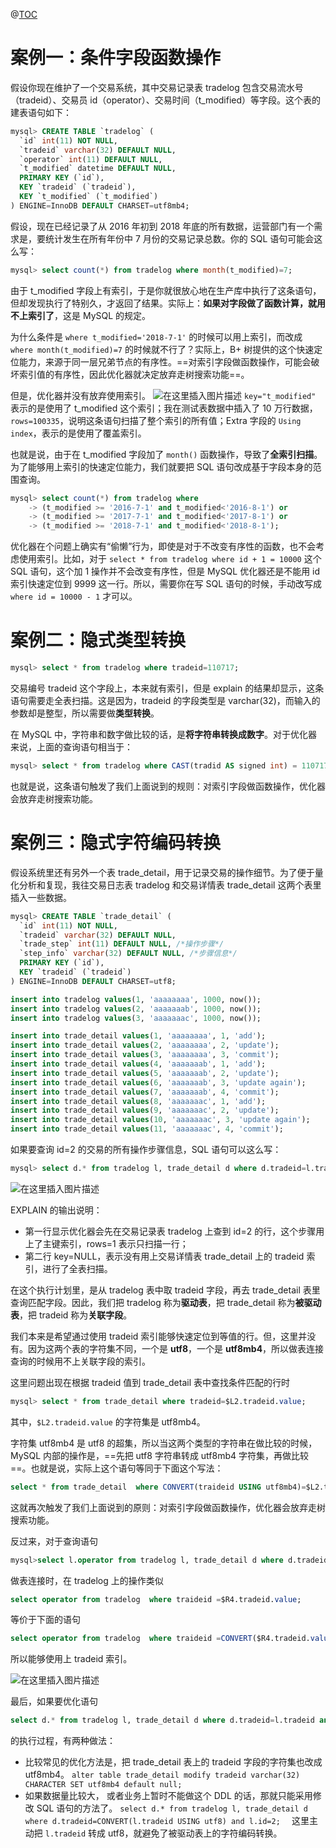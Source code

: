 ﻿@[TOC](为什么这些SQL语句逻辑相同，性能却差异巨大？)

# 案例一：条件字段函数操作
假设你现在维护了一个交易系统，其中交易记录表 tradelog 包含交易流水号（tradeid）、交易员 id（operator）、交易时间（t_modified）等字段。这个表的建表语句如下：

```sql
mysql> CREATE TABLE `tradelog` (
  `id` int(11) NOT NULL,
  `tradeid` varchar(32) DEFAULT NULL,
  `operator` int(11) DEFAULT NULL,
  `t_modified` datetime DEFAULT NULL,
  PRIMARY KEY (`id`),
  KEY `tradeid` (`tradeid`),
  KEY `t_modified` (`t_modified`)
) ENGINE=InnoDB DEFAULT CHARSET=utf8mb4;
```

假设，现在已经记录了从 2016 年初到 2018 年底的所有数据，运营部门有一个需求是，要统计发生在所有年份中 7 月份的交易记录总数。你的 SQL 语句可能会这么写：

```sql
mysql> select count(*) from tradelog where month(t_modified)=7;
```

由于 t_modified 字段上有索引，于是你就很放心地在生产库中执行了这条语句，但却发现执行了特别久，才返回了结果。实际上：**如果对字段做了函数计算，就用不上索引了**，这是 MySQL 的规定。

为什么条件是 `where t_modified='2018-7-1'` 的时候可以用上索引，而改成 `where month(t_modified)=7` 的时候就不行了？实际上，B+ 树提供的这个快速定位能力，来源于同一层兄弟节点的有序性。==对索引字段做函数操作，可能会破坏索引值的有序性，因此优化器就决定放弃走树搜索功能==。

但是，优化器并没有放弃使用索引。
![在这里插入图片描述](https://img-blog.csdnimg.cn/img_convert/a00de6ff8bcb80c5391a84080abd36a5.png#pic_center)
`key="t_modified"` 表示的是使用了 t_modified 这个索引；我在测试表数据中插入了 10 万行数据，`rows=100335`，说明这条语句扫描了整个索引的所有值；Extra 字段的 `Using index`，表示的是使用了覆盖索引。

也就是说，由于在 t_modified 字段加了 `month()` 函数操作，导致了**全索引扫描**。为了能够用上索引的快速定位能力，我们就要把 SQL 语句改成基于字段本身的范围查询。

```sql
mysql> select count(*) from tradelog where
    -> (t_modified >= '2016-7-1' and t_modified<'2016-8-1') or
    -> (t_modified >= '2017-7-1' and t_modified<'2017-8-1') or 
    -> (t_modified >= '2018-7-1' and t_modified<'2018-8-1');
```

优化器在个问题上确实有“偷懒”行为，即使是对于不改变有序性的函数，也不会考虑使用索引。比如，对于 `select * from tradelog where id + 1 = 10000` 这个 SQL 语句，这个加 1 操作并不会改变有序性，但是 MySQL 优化器还是不能用 id 索引快速定位到 9999 这一行。所以，需要你在写 SQL 语句的时候，手动改写成 `where id = 10000 - 1` 才可以。


# 案例二：隐式类型转换

```sql
mysql> select * from tradelog where tradeid=110717;
```

交易编号 tradeid 这个字段上，本来就有索引，但是 explain 的结果却显示，这条语句需要走全表扫描。这是因为，tradeid 的字段类型是 varchar(32)，而输入的参数却是整型，所以需要做**类型转换**。

在 MySQL 中，字符串和数字做比较的话，是**将字符串转换成数字**。对于优化器来说，上面的查询语句相当于：

```sql
mysql> select * from tradelog where CAST(tradid AS signed int) = 110717;
```
也就是说，这条语句触发了我们上面说到的规则：对索引字段做函数操作，优化器会放弃走树搜索功能。

# 案例三：隐式字符编码转换
假设系统里还有另外一个表 trade_detail，用于记录交易的操作细节。为了便于量化分析和复现，我往交易日志表 tradelog 和交易详情表 trade_detail 这两个表里插入一些数据。

```sql
mysql> CREATE TABLE `trade_detail` (
  `id` int(11) NOT NULL,
  `tradeid` varchar(32) DEFAULT NULL,
  `trade_step` int(11) DEFAULT NULL, /*操作步骤*/
  `step_info` varchar(32) DEFAULT NULL, /*步骤信息*/
  PRIMARY KEY (`id`),
  KEY `tradeid` (`tradeid`)
) ENGINE=InnoDB DEFAULT CHARSET=utf8;

insert into tradelog values(1, 'aaaaaaaa', 1000, now());
insert into tradelog values(2, 'aaaaaaab', 1000, now());
insert into tradelog values(3, 'aaaaaaac', 1000, now());

insert into trade_detail values(1, 'aaaaaaaa', 1, 'add');
insert into trade_detail values(2, 'aaaaaaaa', 2, 'update');
insert into trade_detail values(3, 'aaaaaaaa', 3, 'commit');
insert into trade_detail values(4, 'aaaaaaab', 1, 'add');
insert into trade_detail values(5, 'aaaaaaab', 2, 'update');
insert into trade_detail values(6, 'aaaaaaab', 3, 'update again');
insert into trade_detail values(7, 'aaaaaaab', 4, 'commit');
insert into trade_detail values(8, 'aaaaaaac', 1, 'add');
insert into trade_detail values(9, 'aaaaaaac', 2, 'update');
insert into trade_detail values(10, 'aaaaaaac', 3, 'update again');
insert into trade_detail values(11, 'aaaaaaac', 4, 'commit');
```

如果要查询 id=2 的交易的所有操作步骤信息，SQL 语句可以这么写：

```sql
mysql> select d.* from tradelog l, trade_detail d where d.tradeid=l.tradeid and l.id=2; /*语句Q1*/
```

![在这里插入图片描述](https://img-blog.csdnimg.cn/20210407160425592.PNG#pic_center)

EXPLAIN 的输出说明：

 - 第一行显示优化器会先在交易记录表 tradelog 上查到 id=2 的行，这个步骤用上了主键索引，rows=1 表示只扫描一行；
 - 第二行 key=NULL，表示没有用上交易详情表 trade_detail 上的 tradeid 索引，进行了全表扫描。

在这个执行计划里，是从 tradelog 表中取 tradeid 字段，再去 trade_detail 表里查询匹配字段。因此，我们把 tradelog 称为**驱动表**，把 trade_detail 称为**被驱动表**，把 tradeid 称为**关联字段**。

我们本来是希望通过使用 tradeid 索引能够快速定位到等值的行。但，这里并没有。因为这两个表的字符集不同，一个是 **utf8**，一个是 **utf8mb4**，所以做表连接查询的时候用不上关联字段的索引。

这里问题出现在根据 tradeid 值到 trade_detail 表中查找条件匹配的行时

```sql
mysql> select * from trade_detail where tradeid=$L2.tradeid.value; 
```

其中，`$L2.tradeid.value` 的字符集是 utf8mb4。

字符集 utf8mb4 是 utf8 的超集，所以当这两个类型的字符串在做比较的时候，MySQL 内部的操作是，==先把 utf8 字符串转成 utf8mb4 字符集，再做比较==。也就是说，实际上这个语句等同于下面这个写法：

```sql
select * from trade_detail  where CONVERT(traideid USING utf8mb4)=$L2.tradeid.value; 
```

这就再次触发了我们上面说到的原则：对索引字段做函数操作，优化器会放弃走树搜索功能。

反过来，对于查询语句

```sql
mysql>select l.operator from tradelog l, trade_detail d where d.tradeid=l.tradeid and d.id=4; /*语句Q2*/
```

做表连接时，在 tradelog 上的操作类似

```sql
select operator from tradelog  where traideid =$R4.tradeid.value; 
```

等价于下面的语句

```sql
select operator from tradelog  where traideid =CONVERT($R4.tradeid.value USING utf8mb4); 
```

所以能够使用上 tradeid 索引。

![在这里插入图片描述](https://img-blog.csdnimg.cn/img_convert/a37b176d36a7605df37fa3c0438ae7b9.png#pic_center)

最后，如果要优化语句

```sql
select d.* from tradelog l, trade_detail d where d.tradeid=l.tradeid and l.id=2; /*语句Q1*/
```

的执行过程，有两种做法：

 - 比较常见的优化方法是，把 trade_detail 表上的 tradeid 字段的字符集也改成 utf8mb4。
 `alter table trade_detail modify tradeid varchar(32) CHARACTER SET utf8mb4 default null;`
 - 如果数据量比较大， 或者业务上暂时不能做这个 DDL 的话，那就只能采用修改 SQL 语句的方法了。
 `select d.* from tradelog l, trade_detail d where d.tradeid=CONVERT(l.tradeid USING utf8) and l.id=2; 
`
这里主动把 `l.tradeid` 转成 utf8，就避免了被驱动表上的字符编码转换。
